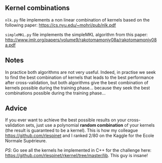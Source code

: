 ## Kernel combinations
`nlk.py` file implements a non linear combination of kernels based on the following paper: https://cs.nyu.edu/~mohri/pub/nlk.pdf

`simpleMKL.py` file implements the simpleMKL algorithm from this paper: http://www.jmlr.org/papers/volume9/rakotomamonjy08a/rakotomamonjy08a.pdf

## Notes
In practice both algorithms are not very useful. Indeed, in practise we seek to find the best combination of kernels that leads to the best performance after cross-validation, but both algorithms give the best combination of kernels possible during the training phase... because they seek the best combinations possible during the training phase...

## Advice
If you ever want to achieve the best possible results on your cross-validation sets, just use a polynomial __random combination__ of your kernels (the result is guaranteed to be a kernel). This is how my colleague https://github.com/rlespinet and I ranked 2/80 on the Kaggle for the Ecole Normale Supérieure.

_PS_: Go see all the kernels he implemented in C++ for the challenge here: https://github.com/rlespinet/rkernel/tree/master/lib. This guy is insane!